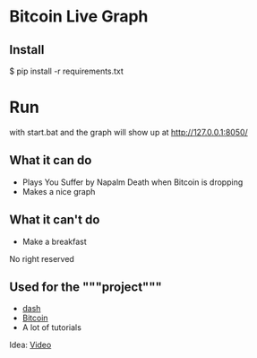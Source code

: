 # Bitcoin Live Graph
 
 ## Install
 
 $ pip install -r requirements.txt
 
 # Run
 
  with start.bat
 and the graph will show up at http://127.0.0.1:8050/


 ## What it can do


- Plays You Suffer by Napalm Death when Bitcoin is dropping
- Makes a nice graph

 ## What it can't do


- Make a breakfast

No right reserved

 ## Used for the """project"""

- [dash](https://plot.ly/products/dash/)
- [Bitcoin](https://api.coinmarketcap.com/v1/ticker/bitcoin/)
- A lot of tutorials

 Idea:
	[Video](http://www.youtube.com/watch?feature=player_embedded&v=81zBnjh2VT8)
